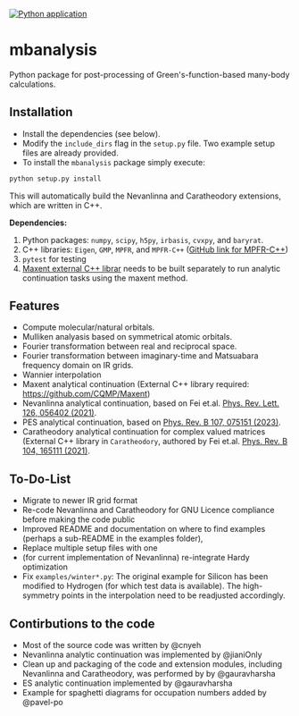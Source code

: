 [![Python application](https://github.com/Green-Phys/MB_analysis/actions/workflows/python-app.yml/badge.svg)](https://github.com/Green-Phys/MB_analysis/actions/workflows/python-app.yml)

mbanalysis
===================

Python package for post-processing of Green's-function-based many-body calculations. 
  
Installation
----------
* Install the dependencies (see below).
* Modify the `include_dirs` flag in the `setup.py` file. Two example setup files are already provided.
*  To install the `mbanalysis` package simply execute:
  ```bash
  python setup.py install
  ```
  This will automatically build the Nevanlinna and Caratheodory extensions, which are written in C++.

**Dependencies:**
1. Python packages: `numpy`, `scipy`, `h5py`, `irbasis`, `cvxpy`, and `baryrat`.
2. C++ libraries: `Eigen`, `GMP`, `MPFR`, and `MPFR-C++` ([GitHub link for MPFR-C++](https://github.com/advanpix/mpreal))
3. `pytest` for testing
4. [Maxent external C++ librar](https://github.com/CQMP/Maxent) needs to be built separately to run analytic continuation tasks using the maxent method.

Features
----------
* Compute molecular/natural orbitals.
* Mulliken analyasis based on symmetrical atomic orbitals.
* Fourier transformation between real and reciprocal space.
* Fourier transformation between imaginary-time and Matsuabara frequency domain on IR grids.
* Wannier interpolation
* Maxent analytical continuation (External C++ library required: https://github.com/CQMP/Maxent) 
* Nevanlinna analytical continuation, based on Fei et.al. [Phys. Rev. Lett. 126, 056402 (2021)](https://journals.aps.org/prl/abstract/10.1103/PhysRevLett.126.056402).
* PES analytical continuation, based on [Phys. Rev. B 107, 075151 (2023)](https://journals.aps.org/prb/abstract/10.1103/PhysRevB.107.075151).
* Caratheodory analytical continuation for complex valued matrices (External C++ library in `Caratheodory`, authored by Fei et.al. [Phys. Rev. B 104, 165111 (2021)](https://journals.aps.org/prb/abstract/10.1103/PhysRevB.104.165111).

To-Do-List
-----------
* Migrate to newer IR grid format
* Re-code Nevanlinna and Caratheodory for GNU Licence compliance before making the code public
* Improved README and documentation on where to find examples (perhaps a sub-README in the examples folder),
* Replace multiple setup files with one
* (for current implementation of Nevanlinna) re-integrate Hardy optimization
* Fix `examples/winter*.py`: The original example for Silicon has been modified to Hydrogen (for which test data is available). The high-symmetry points in the interpolation need to be readjusted accordingly.


Contirbutions to the code
-----------
* Most of the source code was written by @cnyeh
* Nevanlinna analytic continuation was implemented by @jianiOnly
* Clean up and packaging of the code and extension modules, including Nevanlinna and Caratheodory, was performed by by @gauravharsha
* ES analytic continuation implemented by @gauravharsha
* Example for spaghetti diagrams for occupation numbers added by @pavel-po
